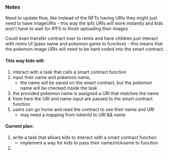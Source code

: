 ### Notes

Need to update flow, like instead of the NFTs having URIs they might just need to have imageURIs - this way the ipfs URIs will work instantly and kids won't have to wait for IPFS to finish uploading their images

Could even transfer contract over to remix and have children just interact with remix UI (pass name and pokemon game to function) - this means that the pokemon image URIs will need to be hard coded into the smart contract.

#### This way kids will:

1. interact with a task that calls a smart contract function
2. input their name and pokemon name,
   - the name will be saved on the smart contract, but the pokemon name will be checked inside the task
3. the provided pokemon name is assigned a URI that matches the name
4. from here the URI and name input are passed to the smart contract function
5. users can go home and read the contract to see their name and URI
   - may need a mapping from tokenId to URI && name

#### Current plan:

1. write a task that allows kids to interact with a smart contract function
   - implement a way for kids to pass their name/nickname to function
2.
